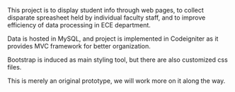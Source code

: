 This project is to display student info through web pages, to collect disparate spreasheet held by individual faculty staff, and to improve efficiency of data processing in ECE department.

Data is hosted in MySQL, and project is implemented in Codeigniter as it provides MVC framework for better organization. 

Bootstrap is induced as main styling tool, but there are also customized css files. 

This is merely an original prototype, we will work more on it along the way.
